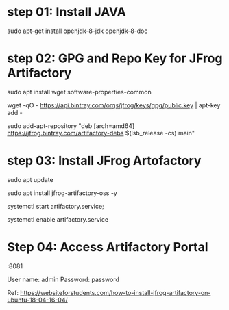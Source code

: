 # step 01: Install JAVA

sudo apt-get install openjdk-8-jdk openjdk-8-doc

# step 02: GPG and Repo Key for JFrog Artifactory

sudo apt install wget software-properties-common

wget -qO - https://api.bintray.com/orgs/jfrog/keys/gpg/public.key | apt-key add -

sudo add-apt-repository "deb [arch=amd64] https://jfrog.bintray.com/artifactory-debs $(lsb_release -cs) main"

# step 03: Install JFrog Artofactory

sudo apt update

sudo apt install jfrog-artifactory-oss -y

systemctl start artifactory.service; 

systemctl enable artifactory.service

# Step 04: Access Artifactory Portal

<IP Address>:8081

User name: admin
Password: password


Ref: https://websiteforstudents.com/how-to-install-jfrog-artifactory-on-ubuntu-18-04-16-04/
